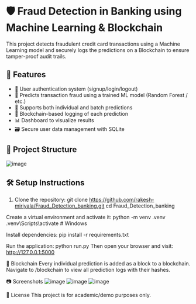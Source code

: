 # 🛡️ Fraud Detection in Banking using Machine Learning & Blockchain

This project detects fraudulent credit card transactions using a Machine Learning model and securely logs the predictions on a Blockchain to ensure tamper-proof audit trails.

## 🚀 Features

- 🔐 User authentication system (signup/login/logout)
- 🧠 Predicts transaction fraud using a trained ML model (Random Forest / etc.)
- 📂 Supports both individual and batch predictions
- 🔗 Blockchain-based logging of each prediction
- 📊 Dashboard to visualize results
- 🗃️ Secure user data management with SQLite

## 📁 Project Structure
![image](https://github.com/user-attachments/assets/c3f96f07-36e1-4d91-923c-54b78f927007)


## 🛠️ Setup Instructions

1. Clone the repository:
git clone https://github.com/rakesh-miriyala/Fraud_Detection_banking.git
cd Fraud_Detection_banking

Create a virtual environment and activate it:
python -m venv .venv
.venv\Scripts\activate  # Windows

Install dependencies:
pip install -r requirements.txt

Run the application:
python run.py
Then open your browser and visit: http://127.0.0.1:5000

🔗 Blockchain
Every individual prediction is added as a block to a blockchain.
Navigate to /blockchain to view all prediction logs with their hashes.

📷 Screenshots
![image](https://github.com/user-attachments/assets/ea3f68ad-12aa-43db-9d5e-af53f5ccbab5)
![image](https://github.com/user-attachments/assets/d21393e2-96cf-472e-9573-6535b694520b)
![image](https://github.com/user-attachments/assets/79b75b18-abc2-428b-8ad9-74c41d9a1fda)

📜 License
This project is for academic/demo purposes only.

